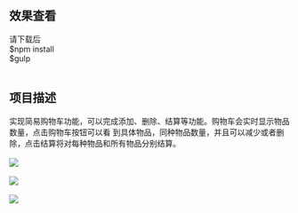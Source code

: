## 效果查看
请下载后<br>
$npm install<br>
$gulp<br><br>
## 项目描述
实现简易购物车功能，可以完成添加、删除、结算等功能。购物车会实时显示物品数量，点击购物车按钮可以看
到具体物品，同种物品数量，并且可以减少或者删除，点击结算将对每种物品和所有物品分别结算。<br><br>
![](https://github.com/cglibin/picture/blob/master/cart/cart_1.PNG)<br><br>
![](https://github.com/cglibin/picture/blob/master/cart/cart_2.PNG)<br><br>
![](https://github.com/cglibin/picture/blob/master/cart/cart_3.PNG)


